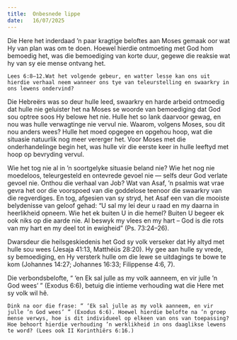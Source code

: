 ```yaml
---
title:  Onbesnede lippe
date:   16/07/2025
---
```


Die Here het inderdaad ’n paar kragtige beloftes aan Moses gemaak oor wat Hy van plan was om te doen. Hoewel hierdie ontmoeting met God hom bemoedig het, was die bemoediging van korte duur, gegewe die reaksie wat hy van sy eie mense ontvang het.

`Lees 6:8–12.Wat het volgende gebeur, en watter lesse kan ons uit hierdie verhaal neem wanneer ons tye van teleurstelling en swaarkry in ons lewens ondervind?`

Die Hebreërs was so deur hulle leed, swaarkry en harde arbeid ontmoedig dat hulle nie geluister het na Moses se woorde van bemoediging dat God sou optree soos Hy belowe het nie. Hulle het so lank daarvoor gewag, en nou was hulle verwagtinge nie vervul nie. Waarom, volgens Moses, sou dit nou anders wees? Hulle het moed opgegee en opgehou hoop, wat die situasie natuurlik nog meer vererger het. Voor Moses met die onderhandelinge begin het, was hulle vir die eerste keer in hulle leeftyd met hoop op bevryding vervul.

Wie het tog nie al in ’n soortgelyke situasie beland nie? Wie het nog nie moedeloos, teleurgesteld en ontevrede gevoel nie — selfs deur God verlate gevoel nie.  Onthou die verhaal van Job?  Wat van Asaf, ’n psalmis wat vrae gevra het oor die voorspoed van die goddelose teenoor die swaarkry van die regverdiges. En tog, afgesien van sy stryd, het Asaf een van die mooiste belydenisse van geloof gehad: “U sal my lei deur u raad en my daarna in heerlikheid opneem. Wie het ek buiten U in die hemel? Buiten U begeer ek ook niks op die aarde nie. Al beswyk my vlees en my hart – God is die rots van my hart en my deel tot in ewigheid” (Ps. 73:24–26).

Dwarsdeur die heilsgeskiedenis het God sy volk verseker dat Hy altyd met hulle sou wees (Jesaja 41:13, Matthéüs 28:20). Hy gee aan hulle sy vrede, sy bemoediging, en Hy versterk hulle om die lewe se uitdagings te bowe te kom (Johannes 14:27; Johannes 16:33; Filippense 4:6, 7).

Die verbondsbelofte, “ ‘en Ek sal julle as my volk aanneem, en vir julle ’n God wees’ ” (Exodus 6:6), betuig die intieme verhouding wat die Here met sy volk wil hê.

`Dink na oor die frase: “ ‘Ek sal julle as my volk aanneem, en vir julle ’n God wees’ ” (Exodus 6:6). Hoewel hierdie belofte na ’n groep mense verwys, hoe is dit individueel op elkeen van ons van toepassing? Hoe behoort hierdie verhouding ’n werklikheid in ons daaglikse lewens te word? (Lees ook II Korinthiërs 6:16.)`